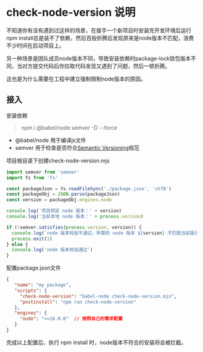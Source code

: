 # check-node-version 说明

不知道你有没有遇到过这样的场景，在接手一个新项目时安装完开发环境后运行npm install总是装不了依赖，然后百般折腾后发现原来是node版本不匹配，浪费不少时间在启动项目上。

另一种场景是团队成员node版本不同，导致安装依赖时package-lock锁包版本不同，当对方提交代码后你拉取代码发现又遇到了问题，然后一顿折腾。

这也是为什么需要在工程中建立强制限制node版本的原因。

## 接入

安装依赖

> npm i @babel/node semver -D --force

- @babel/node 用于编译js文件
- semver 用于检查是否符合[Semantic Versioning](https://semver.org/)规范

项目根目录下创建check-node-version.mjs

```javascript
import semver from 'semver'
import fs from 'fs'

const packageJson = fs.readFileSync('./package.json', 'utf8')
const packageObj = JSON.parse(packageJson)
const version = packageObj.engines.node

console.log('项目规定 node 版本：' + version)
console.log('当前本地 node 版本：' + process.version)

if (!semver.satisfies(process.version, version)) {
  console.log(`node 版本校验不通过，所需的 node 版本 ${version} 不匹配当前版本 ${process.version}.`)
  process.exit(1)
} else {
  console.log('node 版本校验通过')
}
```

配置package.json文件

```json
{
   "name": "my package",
   "scripts": {
     "check-node-version": "babel-node check-node-version.mjs",
     "postinstall": "npm run check-node-version"
   },
   "engines": {
     "node": ">=16.0.0"  // 按照自己的需求配置
   }
}
```

完成以上配置后，执行 npm install 时，node版本不符合的安装将会被拦截。
